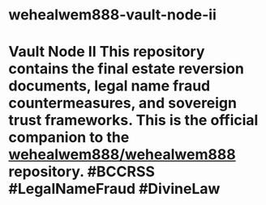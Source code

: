 # wehealwem888-vault-node-ii
# Vault Node II  This repository contains the final estate reversion documents, legal name fraud countermeasures, and sovereign trust frameworks. This is the official companion to the [wehealwem888/wehealwem888](https://github.com/wehealwem888/wehealwem888) repository.  #BCCRSS #LegalNameFraud #DivineLaw
